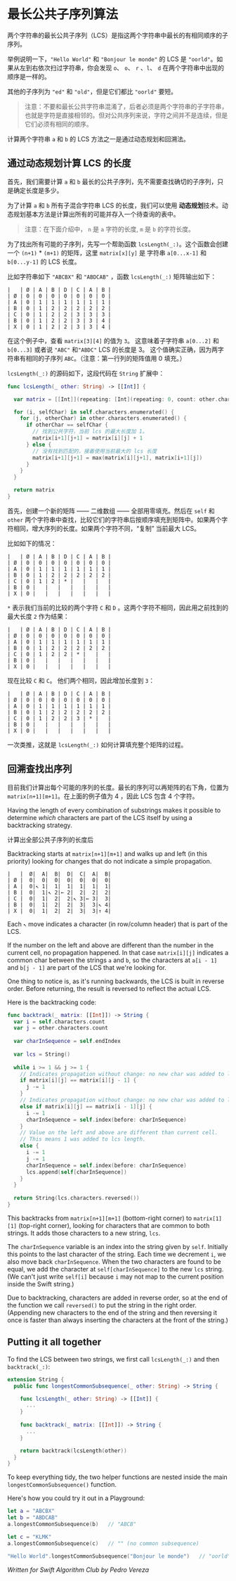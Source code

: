 # 最长公共子序列算法

两个字符串的最长公共子序列（LCS）是指这两个字符串中最长的有相同顺序的子序列。

举例说明一下，`"Hello World"` 和 `"Bonjour le monde"` 的 LCS 是 `"oorld"`。如果从左到右依次扫过字符串，你会发现 `o`、 `o`、 `r` 、`l`、 `d`  在两个字符串中出现的顺序是一样的。

其他的子序列为 `"ed"` 和 `"old"`，但是它们都比 `"oorld"` 要短。

> 注意：不要和最长公共字符串混淆了，后者必须是两个字符串的子字符串，也就是字符是直接相邻的。但对公共序列来说，字符之间并不是连续，但是它们必须有相同的顺序。

计算两个字符串 `a` 和 `b` 的 LCS 方法之一是通过动态规划和回溯法。



## 通过动态规划计算 LCS 的长度

首先，我们需要计算 `a`  和 `b` 最长的公共子序列，先不需要查找确切的子序列，只是确定长度是多少。

为了计算 `a` 和 `b` 所有子混合字符串 LCS 的长度，我们可以使用 **动态规划**技术。动态规划基本方法是计算出所有的可能并存入一个待查询的表中。

> 注意：在下面介绍中， `n` 是 `a` 字符的长度, `m` 是 `b` 的字符长度。

为了找出所有可能的子序列，先写一个帮助函数 `lcsLength(_:)`。这个函数会创建一个 `(n+1)` * `(m+1)` 的矩阵，这里 `matrix[x][y]` 是 字符串 `a[0...x-1]` 和 `b[0...y-1]` 的 LCS 长度。

比如字符串如下 `"ABCBX"` 和 `"ABDCAB"` ，函数 `lcsLength(_:)` 矩阵输出如下：

```
|   | Ø | A | B | D | C | A | B |
| Ø | 0 | 0 | 0 | 0 | 0 | 0 | 0 |
| A | 0 | 1 | 1 | 1 | 1 | 1 | 1 |  
| B | 0 | 1 | 2 | 2 | 2 | 2 | 2 |
| C | 0 | 1 | 2 | 2 | 3 | 3 | 3 |
| B | 0 | 1 | 2 | 2 | 3 | 3 | 4 |
| X | 0 | 1 | 2 | 2 | 3 | 3 | 4 |
```

在这个例子中，查看 `matrix[3][4]` 的值为 `3`。 这意味着子字符串 `a[0...2]` 和 `b[0...3]` 或者说 `"ABC"` 和`"ABDC"` LCS 的长度是 3。 这个值确实正确，因为两字符串有相同的子序列 `ABC`。（注意：第一行列的矩阵值用 0 填充。）

`lcsLength(_:)` 的源码如下，这段代码在 `String` 扩展中：

```swift
func lcsLength(_ other: String) -> [[Int]] {

  var matrix = [[Int]](repeating: [Int](repeating: 0, count: other.characters.count+1), count: self.characters.count+1)

  for (i, selfChar) in self.characters.enumerated() {
	for (j, otherChar) in other.characters.enumerated() {
	  if otherChar == selfChar {
        // 找到公共字符，当前 lcs 的最大长度加 1。
		matrix[i+1][j+1] = matrix[i][j] + 1
	  } else {
        // 没有找到匹配的，接着使用当前最大的 lcs 长度
		matrix[i+1][j+1] = max(matrix[i][j+1], matrix[i+1][j])
	  }
	}
  }

  return matrix
}
```

首先，创建一个新的矩阵 —— 二维数组 —— 全部用零填充。然后在 `self` 和 `other` 两个字符串中查找，比较它们的字符串后按顺序填充到矩阵中。如果两个字符相同，增大序列的长度。如果两个字符不同，“复制” 当前最大 LCS。

比如如下的情况：

```
|   | Ø | A | B | D | C | A | B |
| Ø | 0 | 0 | 0 | 0 | 0 | 0 | 0 |
| A | 0 | 1 | 1 | 1 | 1 | 1 | 1 |  
| B | 0 | 1 | 2 | 2 | 2 | 2 | 2 |
| C | 0 | 1 | 2 | * |   |   |   |
| B | 0 |   |   |   |   |   |   |
| X | 0 |   |   |   |   |   |   |
```

`*` 表示我们当前的比较的两个字符 `C` 和 `D` 。这两个字符不相同，因此用之前找到的最大长度 `2` 作为结果：

```
|   | Ø | A | B | D | C | A | B |
| Ø | 0 | 0 | 0 | 0 | 0 | 0 | 0 |
| A | 0 | 1 | 1 | 1 | 1 | 1 | 1 |  
| B | 0 | 1 | 2 | 2 | 2 | 2 | 2 |
| C | 0 | 1 | 2 | 2 | * |   |   |
| B | 0 |   |   |   |   |   |   |
| X | 0 |   |   |   |   |   |   |
```

现在比较 `C` 和 `C`。 他们两个相同，因此增加长度到 `3`：

```
|   | Ø | A | B | D | C | A | B |
| Ø | 0 | 0 | 0 | 0 | 0 | 0 | 0 |
| A | 0 | 1 | 1 | 1 | 1 | 1 | 1 |  
| B | 0 | 1 | 2 | 2 | 2 | 2 | 2 |
| C | 0 | 1 | 2 | 2 | 3 | * |   |
| B | 0 |   |   |   |   |   |   |
| X | 0 |   |   |   |   |   |   |
```

一次类推，这就是 `lcsLength(_:)` 如何计算填充整个矩阵的过程。

## 回溯查找出序列

目前我们计算出每个可能的序列的长度。最长的序列可以再矩阵的右下角，位置为 `matrix[n+1][m+1]`。在上面的例子值为 4 ，因此 LCS 包含 4 个字符。 

Having the length of every combination of substrings makes it possible to determine *which* characters are part of the LCS itself by using a backtracking strategy.

计算出全部公共子序列的长度后



Backtracking starts at `matrix[n+1][m+1]` and walks up and left (in this priority) looking for changes that do not indicate a simple propagation.

```
|   |  Ø|  A|  B|  D|  C|  A|  B|
| Ø |  0|  0|  0|  0|  0|  0|  0|
| A |  0|↖ 1|  1|  1|  1|  1|  1|  
| B |  0|  1|↖ 2|← 2|  2|  2|  2|
| C |  0|  1|  2|  2|↖ 3|← 3|  3|
| B |  0|  1|  2|  2|  3|  3|↖ 4|
| X |  0|  1|  2|  2|  3|  3|↑ 4|
```

Each `↖` move indicates a character (in row/column header) that is part of the LCS.

If the number on the left and above are different than the number in the current cell, no propagation happened. In that case `matrix[i][j]` indicates a common char between the strings `a` and `b`, so the characters at `a[i - 1]` and `b[j - 1]` are part of the LCS that we're looking for.

One thing to notice is, as it's running backwards, the LCS is built in reverse order. Before returning, the result is reversed to reflect the actual LCS.

Here is the backtracking code:

```swift
func backtrack(_ matrix: [[Int]]) -> String {
  var i = self.characters.count
  var j = other.characters.count
  
  var charInSequence = self.endIndex
  
  var lcs = String()
  
  while i >= 1 && j >= 1 {
	// Indicates propagation without change: no new char was added to lcs.
	if matrix[i][j] == matrix[i][j - 1] {
	  j -= 1
	}
	// Indicates propagation without change: no new char was added to lcs.
	else if matrix[i][j] == matrix[i - 1][j] {
	  i -= 1
	  charInSequence = self.index(before: charInSequence)
	}
	// Value on the left and above are different than current cell.
	// This means 1 was added to lcs length.
	else {
	  i -= 1
	  j -= 1
	  charInSequence = self.index(before: charInSequence)
	  lcs.append(self[charInSequence])
	}
  }
  
  return String(lcs.characters.reversed())
}
```

This backtracks from `matrix[n+1][m+1]` (bottom-right corner) to `matrix[1][1]` (top-right corner), looking for characters that are common to both strings. It adds those characters to a new string, `lcs`.

The `charInSequence` variable is an index into the string given by `self`. Initially this points to the last character of the string. Each time we decrement `i`, we also move back `charInSequence`. When the two characters are found to be equal, we add the character at `self[charInSequence]` to the new `lcs` string. (We can't just write `self[i]` because `i` may not map to the current position inside the Swift string.)

Due to backtracking, characters are added in reverse order, so at the end of the function we call `reversed()` to put the string in the right order. (Appending new characters to the end of the string and then reversing it once is faster than always inserting the characters at the front of the string.)

## Putting it all together

To find the LCS between two strings, we first call `lcsLength(_:)` and then `backtrack(_:)`:

```swift
extension String {
  public func longestCommonSubsequence(_ other: String) -> String {

    func lcsLength(_ other: String) -> [[Int]] {
      ...
    }
    
    func backtrack(_ matrix: [[Int]]) -> String {
      ...
    }

    return backtrack(lcsLength(other))
  }
}
```

To keep everything tidy, the two helper functions are nested inside the main `longestCommonSubsequence()` function.

Here's how you could try it out in a Playground:

```swift
let a = "ABCBX"
let b = "ABDCAB"
a.longestCommonSubsequence(b)   // "ABCB"

let c = "KLMK"
a.longestCommonSubsequence(c)   // "" (no common subsequence)

"Hello World".longestCommonSubsequence("Bonjour le monde")   // "oorld"
```

*Written for Swift Algorithm Club by Pedro Vereza*
